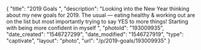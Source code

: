 {
    "title": "2019 Goals ",
    "description": "Looking into the New Year thinking about my new goals for 2019. The usual — eating healthy & working out are on the list but most importantly trying to say YES to more things! Starting with being more confident in myself ",
    "photoId": "193009935",
    "date_created": "1546727299",
    "date_modified": "1546727919",
    "type": "captivate",
    "layout": "photo",
    "url": "\/p\/2019-goals\/193009935"
}